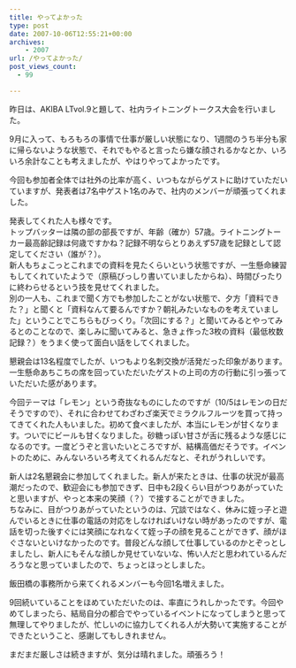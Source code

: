 ```yaml
---
title: やってよかった
type: post
date: 2007-10-06T12:55:21+00:00
archives:
    - 2007
url: /やってよかった/
post_views_count:
  - 99

---
```

昨日は、AKIBA LTvol.9と題して、社内ライトニングトークス大会を行いました。

9月に入って、もろもろの事情で仕事が厳しい状態になり、1週間のうち半分も家に帰らないような状態で、それでもやると言ったら嫌な顔されるかなとか、いろいろ余計なことも考えましたが、やはりやってよかったです。

今回も参加者全体では社外の比率が高く、いつもながらゲストに助けていただいていますが、発表者は7名中ゲスト1名のみで、社内のメンバーが頑張ってくれました。

発表してくれた人も様々です。  
トップバッターは隣の部の部長ですが、年齢（確か）57歳。ライトニングトーカー最高齢記録は何歳ですかね？記録不明ならとりあえず57歳を記録として認定してください（誰が？）。  
新人もちょこっとこれまでの資料を見たくらいという状態ですが、一生懸命練習もしてくれていたようで（原稿びっしり書いていましたからね）、時間ぴったりに終わらせるという技を見せてくれました。  
別の一人も、これまで聞く方でも参加したことがない状態で、夕方「資料できた？」と聞くと「資料なんて要るんですか？朝礼みたいなものを考えていました」ということでこちらもびっくり。「次回にする？」と聞いてみるとやってみるとのことなので、楽しみに聞いてみると、急きょ作った3枚の資料（最低枚数記録？）をうまく使って面白い話をしてくれました。

懇親会は13名程度でしたが、いつもより名刺交換が活発だった印象があります。一生懸命あちこちの席を回っていただいたゲストの上司の方の行動に引っ張っていただいた感があります。

今回テーマは「レモン」という奇抜なものにしたのですが（10/5はレモンの日だそうですので）、それに合わせてわざわざ楽天でミラクルフルーツを買って持ってきてくれた人もいました。初めて食べましたが、本当にレモンが甘くなります。ついでにビールも甘くなりました。砂糖っぽい甘さが舌に残るような感じになるのです。一度どうぞと言いたいところですが、結構高価だそうです。イベントのために、みんないろいろ考えてくれるんだなと、それがうれしいです。

新人は2名懇親会に参加してくれました。新人が来たときは、仕事の状況が最高潮だったので、歓迎会にも参加できず、日中も2段くらい目がつりあがっていたと思いますが、やっと本来の笑顔（？）で接することができました。  
ちなみに、目がつりあがっていたというのは、冗談ではなく、休みに姪っ子と遊んでいるときに仕事の電話の対応をしなければいけない時があったのですが、電話を切った後すぐには笑顔になれなくて姪っ子の顔を見ることができず、顔がほぐさないといけなかったのです。普段どんな顔して仕事しているのかとぞっとしましたし、新人にもそんな顔しか見せていないな、怖い人だと思われているんだろうなと思っていましたので、ちょっとほっとしました。

飯田橋の事務所から来てくれるメンバーも今回1名増えました。

9回続いていることをほめていただいたのは、率直にうれしかったです。今回やめてしまったら、結局自分の都合でやっているイベントになってしまうと思って無理してやりましたが、忙しいのに協力してくれる人が大勢いて実施することができたということ、感謝してもしきれません。

まだまだ厳しさは続きますが、気分は晴れました。頑張ろう！